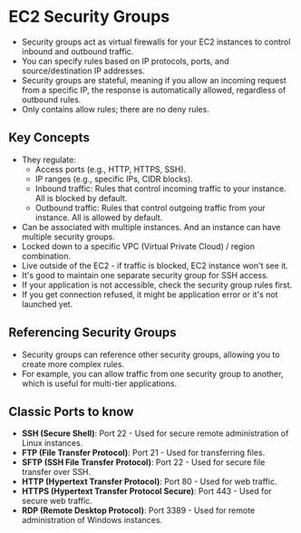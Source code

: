 # EC2 Security Groups

- Security groups act as virtual firewalls for your EC2 instances to control inbound and outbound traffic.
- You can specify rules based on IP protocols, ports, and source/destination IP addresses.
- Security groups are stateful, meaning if you allow an incoming request from a specific IP, the response is automatically allowed, regardless of outbound rules.
- Only contains allow rules; there are no deny rules.

## Key Concepts

- They regulate:
  - Access ports (e.g., HTTP, HTTPS, SSH).
  - IP ranges (e.g., specific IPs, CIDR blocks).
  - Inbound traffic: Rules that control incoming traffic to your instance. All is blocked by default.
  - Outbound traffic: Rules that control outgoing traffic from your instance. All is allowed by default.
- Can be associated with multiple instances. And an instance can have multiple security groups.
- Locked down to a specific VPC (Virtual Private Cloud) / region combination.
- Live outside of the EC2 - if traffic is blocked, EC2 instance won't see it.
- It's good to maintain one separate security group for SSH access.
- If your application is not accessible, check the security group rules first.
- If you get connection refused, it might be application error or it's not launched yet.

## Referencing Security Groups

- Security groups can reference other security groups, allowing you to create more complex rules.
- For example, you can allow traffic from one security group to another, which is useful for multi-tier applications.

## Classic Ports to know

- **SSH (Secure Shell)**: Port 22 - Used for secure remote administration of Linux instances.
- **FTP (File Transfer Protocol)**: Port 21 - Used for transferring files.
- **SFTP (SSH File Transfer Protocol)**: Port 22 - Used for secure file transfer over SSH.
- **HTTP (Hypertext Transfer Protocol)**: Port 80 - Used for web traffic.
- **HTTPS (Hypertext Transfer Protocol Secure)**: Port 443 - Used for secure web traffic.
- **RDP (Remote Desktop Protocol)**: Port 3389 - Used for remote administration of Windows instances.
